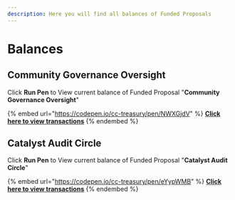 ```yaml
---
description: Here you will find all balances of Funded Proposals
---
```


# Balances

## Community Governance Oversight

Click **Run Pen** to View current balance of Funded Proposal "**Community Governance Oversight**"

{% embed url="https://codepen.io/cc-treasury/pen/NWXGjdV" %}
****[**Click here to view transactions**](transactions/community-governance-oversight.md)****
{% endembed %}

## Catalyst Audit Circle

Click **Run Pen** to View current balance of Funded Proposal "**Catalyst Audit Circle**"

{% embed url="https://codepen.io/cc-treasury/pen/eYypWMB" %}
****[**Click here to view transactions**](transactions/catalyst-audit-circle.md)****
{% endembed %}
